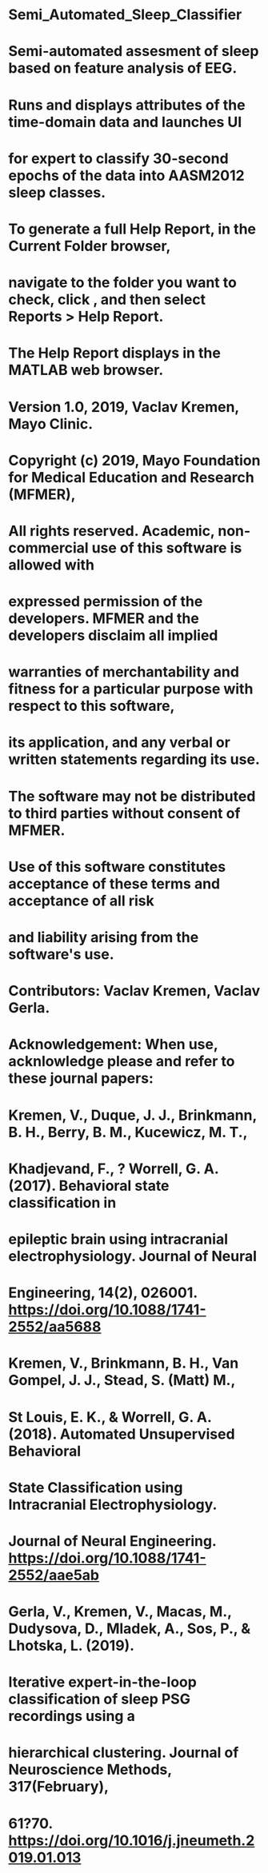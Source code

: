 # Semi_Automated_Sleep_Classifier

# Semi-automated assesment of sleep based on feature analysis of EEG. 
# Runs and displays attributes of the time-domain data and launches UI 
# for expert to classify 30-second epochs of the data into AASM2012 sleep classes.

# To generate a full Help Report, in the Current Folder browser, 
# navigate to the folder you want to check, click , and then select Reports > Help Report. 
# The Help Report displays in the MATLAB web browser.

# Version 1.0, 2019, Vaclav Kremen, Mayo Clinic.

# Copyright (c) 2019, Mayo Foundation for Medical Education and Research (MFMER), 
# All rights reserved. Academic, non-commercial use of this software is allowed with 
# expressed permission of the developers. MFMER and the developers disclaim all implied 
# warranties of merchantability and fitness for a particular purpose with respect to this software, 
# its application, and any verbal or written statements regarding its use. 
# The software may not be distributed to third parties without consent of MFMER. 
# Use of this software constitutes acceptance of these terms and acceptance of all risk 
# and liability arising from the software's use.

# Contributors: Vaclav Kremen, Vaclav Gerla.

# Acknowledgement: When use, acknlowledge please and refer to these journal papers:
# Kremen, V., Duque, J. J., Brinkmann, B. H., Berry, B. M., Kucewicz, M. T., 
# Khadjevand, F., ? Worrell, G. A. (2017). Behavioral state classification in 
# epileptic brain using intracranial electrophysiology. Journal of Neural 
# Engineering, 14(2), 026001. https://doi.org/10.1088/1741-2552/aa5688

# Kremen, V., Brinkmann, B. H., Van Gompel, J. J., Stead, S. (Matt) M.,
# St Louis, E. K., & Worrell, G. A. (2018). Automated Unsupervised Behavioral
# State Classification using Intracranial Electrophysiology. 
# Journal of Neural Engineering. https://doi.org/10.1088/1741-2552/aae5ab

# Gerla, V., Kremen, V., Macas, M., Dudysova, D., Mladek, A., Sos, P., & Lhotska, L. (2019). 
# Iterative expert-in-the-loop classification of sleep PSG recordings using a 
# hierarchical clustering. Journal of Neuroscience Methods, 317(February), 
# 61?70. https://doi.org/10.1016/j.jneumeth.2019.01.013
